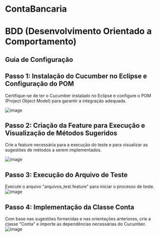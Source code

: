 # ContaBancaria

# BDD (Desenvolvimento Orientado a Comportamento)

## Guia de Configuração

## Passo 1: Instalação do Cucumber no Eclipse e Configuração do POM

 Certifique-se de ter o Cucumber instalado no Eclipse e configure o POM (Project Object Model) para garantir a integração adequada.
 
![image](https://github.com/albertberger/Conta_Bancaria/assets/114450295/7aed2860-02f5-4d1a-9d71-a5f7de247f16)



## Passo 2: Criação da Feature para Execução e Visualização de Métodos Sugeridos 
Crie a feature necessária para a execução do teste e para visualizar as sugestões de métodos a serem implementados.

![image](https://github.com/albertberger/Conta_Bancaria/assets/114450295/8307a6ec-278e-4671-b3f9-9b98a7d872e7)


## Passo 3: Execução do Arquivo de Teste

Execute o arquivo "arquivos_test.feature" para iniciar o processo de teste.
![image](https://github.com/albertberger/Conta_Bancaria/assets/114450295/63505425-6a2d-4af6-a460-1ef19c3bf7ee)


## Passo 4: Implementação da Classe Conta 
Com base nas sugestões fornecidas e nas orientações anteriores, crie a classe "Conta" e importe as dependências necessárias do Cucumber.
![image](https://github.com/albertberger/Conta_Bancaria/assets/114450295/c365a7b6-f55b-49a9-9957-41ef04ab1d1b)

